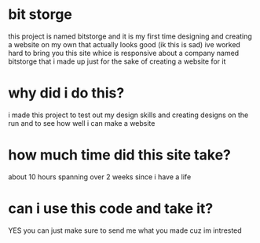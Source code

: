 # bit storge
this project is named bitstorge and it is my first time designing and creating a website on my own that actually looks good (ik this is sad) ive worked hard to bring you this site whice is responsive about a company named bitstorge that i made up just for the sake of creating a website for it
# why did i do this?
i made this project to test out my design skills and creating designs on the run and to see how well i can make a website
# how much time did this site take?
about 10 hours spanning over 2 weeks since i have a life
# can i use this code and take it?
YES you can just make sure to send me what you made cuz im intrested
